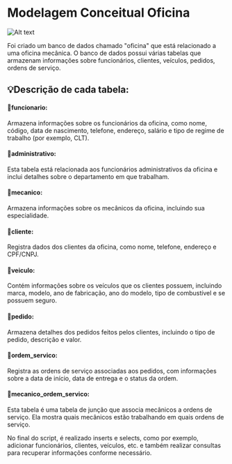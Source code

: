 # Modelagem Conceitual Oficina

![Alt text](image.png)

Foi criado um banco de dados chamado "oficina" que está relacionado a uma oficina mecânica. O banco de dados possui várias tabelas que armazenam informações sobre funcionários, clientes, veículos, pedidos, ordens de serviço. 

## 💡Descrição de cada tabela:

#### 🔸funcionario: 
Armazena informações sobre os funcionários da oficina, como nome, código, data de nascimento, telefone, endereço, salário e tipo de regime de trabalho (por exemplo, CLT).

#### 🔸administrativo: 
Esta tabela está relacionada aos funcionários administrativos da oficina e inclui detalhes sobre o departamento em que trabalham.

#### 🔸mecanico: 
Armazena informações sobre os mecânicos da oficina, incluindo sua especialidade.

#### 🔸cliente: 
Registra dados dos clientes da oficina, como nome, telefone, endereço e CPF/CNPJ.

#### 🔸veiculo: 
Contém informações sobre os veículos que os clientes possuem, incluindo marca, modelo, ano de fabricação, ano do modelo, tipo de combustível e se possuem seguro.

#### 🔸pedido: 
Armazena detalhes dos pedidos feitos pelos clientes, incluindo o tipo de pedido, descrição e valor.

#### 🔸ordem_servico: 
Registra as ordens de serviço associadas aos pedidos, com informações sobre a data de início, data de entrega e o status da ordem.

#### 🔸mecanico_ordem_servico: 
Esta tabela é uma tabela de junção que associa mecânicos a ordens de serviço. Ela mostra quais mecânicos estão trabalhando em quais ordens de serviço.

No final do script, é realizado inserts e selects, como por exemplo, adicionar funcionários, clientes, veículos, etc. e também realizar consultas para recuperar informações conforme necessário.
